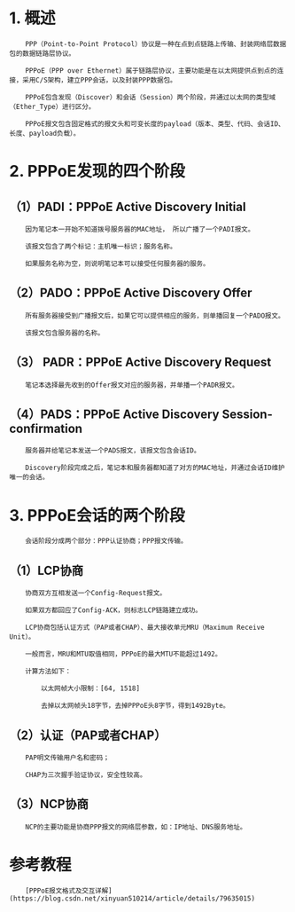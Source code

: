 # 1. 概述

        PPP（Point-to-Point Protocol）协议是一种在点到点链路上传输、封装网络层数据包的数据链路层协议。

        PPPoE（PPP over Ethernet）属于链路层协议，主要功能是在以太网提供点到点的连接，采用C/S架构，建立PPP会话，以及封装PPP数据包。

        PPPoE包含发现（Discover）和会话（Session）两个阶段，并通过以太网的类型域（Ether_Type）进行区分。

        PPPoE报文包含固定格式的报文头和可变长度的payload（版本、类型、代码、会话ID、长度、payload负载）。

# 2. PPPoE发现的四个阶段

## （1）PADI：PPPoE Active Discovery Initial

        因为笔记本一开始不知道拨号服务器的MAC地址， 所以广播了一个PADI报文。

        该报文包含了两个标记：主机唯一标识；服务名称。

        如果服务名称为空，则说明笔记本可以接受任何服务器的服务。

## （2）PADO：PPPoE Active Discovery Offer

        所有服务器接受到广播报文后，如果它可以提供相应的服务，则单播回复一个PADO报文。

        该报文包含服务器的名称。

## （3） PADR：PPPoE Active Discovery Request

        笔记本选择最先收到的Offer报文对应的服务器，并单播一个PADR报文。

## （4）PADS：PPPoE Active Discovery Session-confirmation

		服务器并给笔记本发送一个PADS报文，该报文包含会话ID。

        Discovery阶段完成之后，笔记本和服务器都知道了对方的MAC地址，并通过会话ID维护唯一的会话。

# 3. PPPoE会话的两个阶段

        会话阶段分成两个部分：PPP认证协商；PPP报文传输。

## （1）LCP协商

        协商双方互相发送一个Config-Request报文。

        如果双方都回应了Config-ACK，则标志LCP链路建立成功。

        LCP协商包括认证方式（PAP或者CHAP）、最大接收单元MRU（Maximum Receive Unit）。

        一般而言，MRU和MTU取值相同，PPPoE的最大MTU不能超过1492。

        计算方法如下：

        	以太网帧大小限制：[64, 1518]

        	去掉以太网帧头18字节，去掉PPPoE头8字节，得到1492Byte。

## （2）认证（PAP或者CHAP）

        PAP明文传输用户名和密码；

		CHAP为三次握手验证协议，安全性较高。

## （3）NCP协商

        NCP的主要功能是协商PPP报文的网络层参数，如：IP地址、DNS服务地址。

# 参考教程
		
		[PPPoE报文格式及交互详解](https://blog.csdn.net/xinyuan510214/article/details/79635015)